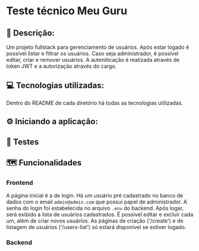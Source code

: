 # Teste técnico Meu Guru

## 📝 Descrição:
Um projeto fullstack para gerenciamento de usuários. Após estar logado é possível listar e filtrar os usuários. Caso seja administrador, é possível editar, criar e remover usuários. A auteniticação é realizada através de token JWT e a autorização através do cargo.

## 💻 Tecnologias utilizadas:
Dentro do README de cada diretório há todas as tecnologias utilizadas.

## ⚙️ Iniciando a aplicação:

## 🧪 Testes

## 🗺️ Funcionalidades
### Frontend
A página inicial é a de login. Há um usuário pré cadastrado no banco de dados com o email ```admin@admin.com``` que possui papel de administrador. A senha do login foi estabelecida no arquivo ```.env``` do backend. Após logar, será exibido a lista de usuários cadastrados. É possível editar e excluir cada um, além de criar novos usuários. As páginas de criação ('/create') e de listagem de usuários ('/users-list') só estará disponível se estiver logado.

### Backend
